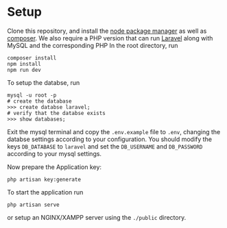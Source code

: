 # Setup

Clone this repository, and install the [node package manager](http://npmjs.com/) as well as [composer](https://getcomposer.org/). 
We also require a PHP version that can run [Laravel](https://laravel.com/) along with MySQL and the corresponding PHP 
In the root directory, run
```
composer install
npm install
npm run dev
```

To setup the databse, run
```
mysql -u root -p
# create the database 
>>> create databse laravel;
# verify that the databse exists
>>> show databases;
```
Exit the mysql terminal and copy the `.env.example` file to `.env`, changing the databse settings according to your configuration. You should modify the keys `DB_DATABASE` to `laravel` and set the `DB_USERNAME` and `DB_PASSWORD` according to your mysql settings.

Now prepare the Application key:
```
php artisan key:generate
```

To start the application run
```
php artisan serve
```
or setup an NGINX/XAMPP server using the `./public` directory.

